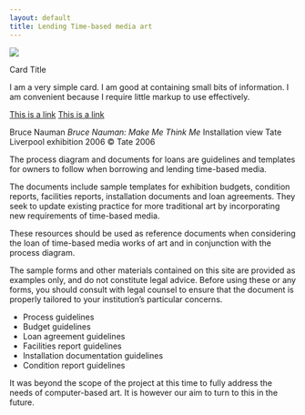 ```yaml
---
layout: default
title: Lending Time-based media art
---
```


![](http://images.tate.org.uk/sites/default/files/styles/grid-normal-12-cols/public/images/bruce_namuman_make_me_think_me_exhibition_01.jpg?itok=GhSPJEAV)

<div markdown = "0">    
 <div class="row">
        <div class="col s12 m6">
          <div class="card blue-grey darken-1">
            <div class="card-content white-text">
              <span class="card-title">Card Title</span>
              <p>I am a very simple card. I am good at containing small bits of information.
              I am convenient because I require little markup to use effectively.</p>
            </div>
            <div class="card-action">
              <a href="#">This is a link</a>
              <a href="#">This is a link</a>
            </div>
          </div>
        </div>
      </div>
      </div>

Bruce Nauman
_Bruce Nauman: Make Me Think Me_
Installation view Tate Liverpool exhibition 2006
© Tate 2006


The process diagram and documents for loans are guidelines and templates for owners to follow when borrowing and lending time-based media.

The documents include sample templates for exhibition budgets, condition reports, facilities reports, installation documents and loan agreements. They seek to update existing practice for more traditional art by incorporating new requirements of time-based media.

These resources should be used as reference documents when considering the loan of time-based media works of art and in conjunction with the process diagram.

The sample forms and other materials contained on this site are provided as examples only, and do not constitute legal advice. Before using these or any forms, you should consult with legal counsel to ensure that the document is properly tailored to your institution’s particular concerns.

* Process guidelines
* Budget guidelines
* Loan agreement guidelines
* Facilities report guidelines
* Installation documentation guidelines
* Condition report guidelines

It was beyond the scope of the project at this time to fully address the needs of computer-based art. It is however our aim to turn to this in the future.








